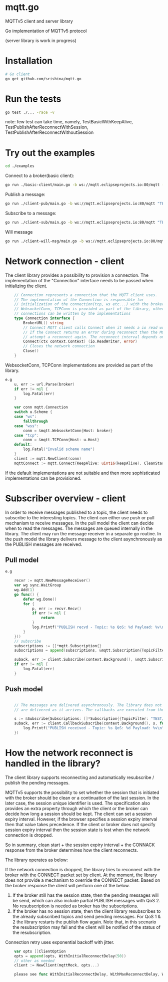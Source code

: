 # mqtt.go
MQTTv5 client and server library

Go implementation of MQTTv5 protocol

(server library is work in progress)

# Installation

```bash
# Go client
go get github.com/srishina/mqtt.go
```

# Run the tests
```bash
go test ./... -race -v
```
note: few test can take time, namely, TestBasicWithKeepAlive, TestPublishAfterReconnectWithSession, TestPublishAfterReconnectWithoutSession

# Try out the examples
```bash
cd ./examples
```

Connect to a broker(basic client):
```bash
go run ./basic-client/main.go -b ws://mqtt.eclipseprojects.io:80/mqtt -k 120 -cs=true // keep alive = 120secs, clean start=true
```
Publish a message:
```bash
go run ./client-pub/main.go -b ws://mqtt.eclipseprojects.io:80/mqtt "TEST/GREETING" 1 "Willkommen"
```
Subscribe to a message:
```bash
go run ./client-sub/main.go -b ws://mqtt.eclipseprojects.io:80/mqtt "TEST/GREETING/#" 1
```
Will message
```bash
go run ./client-will-msg/main.go -b ws://mqtt.eclipseprojects.io:80/mqtt --will-delay-interval 5 "TEST/GREETING/WILL" 1 "The Will message" "TEST/GREETING/#" 1
```
# Network connection - client

The client library provides a possibility to provision a connection. The implementation of the "Connection" interface needs to be passed when initializing the client.
```go
    // Connection represents a connection that the MQTT client uses.
    // The implementation of the Connection is responsible for
    // initialization of the connection(tcp, ws etc...) with the broker.
    // WebsocketConn, TCPConn is provided as part of the library, other
    // connections can be written by the implementations
    type Connection interface {
        BrokerURL() string
        // Connect MQTT client calls Connect when it needs a io read writer.
        // If the Connect returns an error during reconnect then the MQTT client will
        // attempt a reconnect again. The reconnect interval depends on backoff delay
        Connect(ctx context.Context) (io.ReadWriter, error)
        // Closes the network connection
        Close()
    }
```

WebsocketConn, TCPConn implementations are provided as part of the library.
```go
e.g
	u, err := url.Parse(broker)
	if err != nil {
		log.Fatal(err)
	}

	var conn mqtt.Connection
	switch u.Scheme {
	case "ws":
		fallthrough
	case "wss":
		conn = &mqtt.WebsocketConn{Host: broker}
	case "tcp":
		conn = &mqtt.TCPConn{Host: u.Host}
	default:
		log.Fatal("Invalid scheme name")
	}
	client := mqtt.NewClient(conn)
	mqttConnect := mqtt.Connect{KeepAlive: uint16(keepAlive), CleanStart: cleanStart, ClientID: clientID}
```

If the default implementations are not suitable and then more sophisticated implementations can be provisioned.


# Subscriber overview - client

In order to receive messages published to a topic, the client needs to subscribe to the interesting topics. The client can either use push or pull mechanism to receive messages. In the pull model the client can decide when to read the messages. The messages are queued internally in the library. The client may run the message receiver in a separate go routine. In the push model the library delivers message to the client asynchronously as the PUBLISH messages are received.

## Pull model
```go
e.g

	recvr := mqtt.NewMessageReceiver()
	var wg sync.WaitGroup
	wg.Add(1)
	go func() {
		defer wg.Done()
		for {
			p, err := recvr.Recv()
			if err != nil {
				return
			}
			log.Printf("PUBLISH recvd - Topic: %s QoS: %d Payload: %v\n", p.TopicName, p.QoSLevel, string(p.Payload))
		}
	}()
	// subscribe
	subscriptions := []*mqtt.Subscription{}
	subscriptions = append(subscriptions, &mqtt.Subscription{TopicFilter: "TEST/GREETING/#", QoSLevel: 2})

	suback, err := client.Subscribe(context.Background(), &mqtt.Subscribe{Subscriptions: subscriptions}, recvr)
	if err != nil {
		log.Fatal(err)
	}
```

## Push model
```go

    // The messages are delivered asynchronously. The library does not order messages in this case. The messages
    // are delivered as it arrives. The callbacks are executed from the library using a go routine.

	s := &Subscribe{Subscriptions: []*Subscription{{TopicFilter: "TEST/GREETING/#", QoSLevel: 2}}}
	suback, err := client.CallbackSubscribe(context.Background(), s, func(m *Publish) {
        log.Printf("PUBLISH received - Topic: %s QoS: %d Payload: %v\n", p.TopicName, p.QoSLevel, string(p.Payload))
	})

```

# How the network reconnect is handled in the library?

The client library supports reconnecting and automatically resubscribe / publish the pending messages.

MQTTv5 supports the possibility to set whether the session that is initiated with the broker should be clean or a continuation of the last session. In the later case, the session unique identifier is used. The specification also provides an extra property through which the client or the broker can decide how long a session should be kept. The client can set a session expiry interval. However, if the browser specifies a session expiry interval then that value takes precedence. If the client or broker does not specify session expiry interval then the session state is lost when the network connection is dropped.

So in summary, clean start + the session expiry interval + the CONNACK response from the broker determines how the client reconnects.

The library operates as below:

If the network connection is dropped, the library tries to reconnect with the broker with the CONNECT packet set by client. At the moment, the library does not provide a mechanism to override the CONNECT packet. Based on the broker response the client will perform one of the below.

1. If the broker still has the session state, then the pending messages will be send, which can also include partial PUBLISH messages with QoS 2. No resubscription is needed as broker has the subscriptions.
2. If the broker has no session state, then the client library resubscribes to the already subscribed topics and send pending messages. For QoS 1 & 2 the library restarts the publish flow again. Note that, in this scenario the resubscription may fail and the client will be notified of the status of the resubscription.

Connection retry uses exponential backoff with jitter.

```go
	var opts []ClientOption
	opts = append(opts, WithInitialReconnectDelay(50))
    // other as needed
	client := NewClient(mqttMock, opts...)

    please see func WithInitialReconnectDelay, WithMaxReconnectDelay, WithReconnectJitter for more information
```
